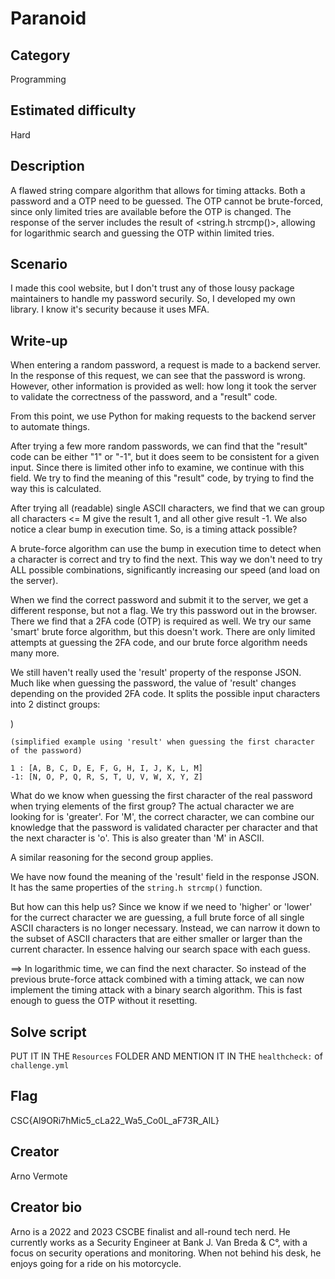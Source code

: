 # Paranoid

## Category
Programming

## Estimated difficulty
Hard

## Description
A flawed string compare algorithm that allows for timing attacks. Both a password and a OTP need to be guessed. The OTP cannot be brute-forced, since only limited tries are available before the OTP is changed. The response of the server includes the result of <string.h strcmp()>, allowing for logarithmic search and guessing the OTP within limited tries.

## Scenario
I made this cool website, but I don't trust any of those lousy package maintainers to handle my password securily. So, I developed my own library. I know it's security because it uses MFA.

## Write-up
When entering a random password, a request is made to a backend server. In the response of this request, we can see that the password is wrong.
However, other information is provided as well: how long it took the server to validate the correctness of the password, and a "result" code.

From this point, we use Python for making requests to the backend server to automate things.

After trying a few more random passwords, we can find that the "result" code can be either "1" or "-1", but it does seem to be consistent for a given input. Since there is limited other info to examine, we continue with this field. We try to find the meaning of this "result" code, by trying to find the way this is calculated.

After trying all (readable) single ASCII characters, we find that we can group all characters <= M give the result 1, and all other give result -1. We also notice a clear bump in execution time. So, is a timing attack possible? 

A brute-force algorithm can use the bump in execution time to detect when a character is correct and try to find the next. This way we don't need to try ALL possible combinations, significantly increasing our speed (and load on the server).

When we find the correct password and submit it to the server, we get a different response, but not a flag. We try this password out in the browser.
There we find that a 2FA code (OTP) is required as well. We try our same 'smart' brute force algorithm, but this doesn't work. There are only limited attempts at guessing the 2FA code, and our brute force algorithm needs many more.

We still haven't really used the 'result' property of the response JSON. Much like when guessing the password, the value of 'result' changes depending on the provided 2FA code. It splits the possible input characters into 2 distinct groups:


)
````
(simplified example using 'result' when guessing the first character of the password) 

1 : [A, B, C, D, E, F, G, H, I, J, K, L, M]
-1: [N, O, P, Q, R, S, T, U, V, W, X, Y, Z]
````

What do we know when guessing the first character of the real password when trying elements of the first group? The actual character we are looking for is 'greater'. For 'M', the correct character, we can combine our knowledge that the password is validated character per character and that the next character is 'o'. This is also greater than 'M' in ASCII.

A similar reasoning for the second group applies.

We have now found the meaning of the 'result' field in the response JSON.  It has the same properties of the `string.h strcmp()` function.

But how can this help us?
Since we know if we need to 'higher' or 'lower' for the currect character we are guessing, a full brute force of all single ASCII characters is no longer necessary. Instead, we can narrow it down to the subset of ASCII characters that are either smaller or larger than the current character.
In essence halving our search space with each guess.

==> In logarithmic time, we can find the next character. So instead of the previous brute-force attack combined with a timing attack, we can now implement the timing attack with a binary search algorithm. This is fast enough to guess the OTP without it resetting.

## Solve script
PUT IT IN THE `Resources` FOLDER AND MENTION IT IN THE `healthcheck:` of `challenge.yml`

## Flag
CSC{Al9ORi7hMic5_cLa22_Wa5_Co0L_aF73R_AlL}

## Creator
Arno Vermote

## Creator bio
Arno is a 2022 and 2023 CSCBE finalist and all-round tech nerd. He currently works as a Security Engineer at Bank J. Van Breda & C°, with a focus on security operations and monitoring. When not behind his desk, he enjoys going for a ride on his motorcycle.  
